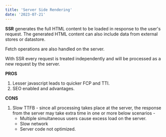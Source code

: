 ```yaml
---
title: 'Server Side Rendering'
date: '2023-07-21'
---
```

**SSR** generates the full HTML content to be loaded in response to the user's request. The generated HTML content can also include data from external stores or datastore.

Fetch operations are also handled on the server.

With SSR every request is treated independently and will be processed as a new request by the server.


**PROS**

1.  Lesser javascript leads to quicker FCP and TTI.
2.  SEO enabled and advantages.

**CONS**

1.  Slow TTFB - since all processing takes place at the server, the response from the server may take extra time in one or more below scenarios -
    -   Multiple simultaneous users cause excess load on the server.
    -   Slow network
    -   Server code not optimized.